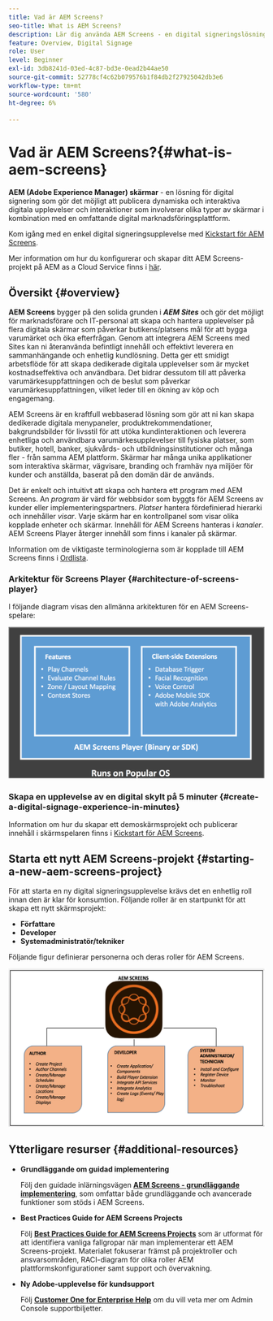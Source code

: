 ```yaml
---
title: Vad är AEM Screens?
seo-title: What is AEM Screens?
description: Lär dig använda AEM Screens - en digital signeringslösning - som gör det möjligt att publicera dynamiska och interaktiva digitala upplevelser och interaktioner som involverar olika typer av skärmar i kombination med en omfattande digital marknadsföringsplattform.
feature: Overview, Digital Signage
role: User
level: Beginner
exl-id: 3db8241d-03ed-4c87-bd3e-0ead2b44ae50
source-git-commit: 52778cf4c62b079576b1f84db2f27925042db3e6
workflow-type: tm+mt
source-wordcount: '580'
ht-degree: 6%

---
```


# Vad är AEM Screens?{#what-is-aem-screens}

**AEM (Adobe Experience Manager) skärmar** - en lösning för digital signering som gör det möjligt att publicera dynamiska och interaktiva digitala upplevelser och interaktioner som involverar olika typer av skärmar i kombination med en omfattande digital marknadsföringsplattform.

Kom igång med en enkel digital signeringsupplevelse med [Kickstart för AEM Screens](kickstart-for-aem-screens.md).

Mer information om hur du konfigurerar och skapar ditt AEM Screens-projekt på AEM as a Cloud Service finns i [här](https://experienceleague.adobe.com/docs/experience-manager-cloud-service/screens-as-cloud-service/home.html?lang=en).

## Översikt {#overview}

**AEM Screens** bygger på den solida grunden i ***AEM Sites*** och gör det möjligt för marknadsförare och IT-personal att skapa och hantera upplevelser på flera digitala skärmar som påverkar butikens/platsens mål för att bygga varumärket och öka efterfrågan. Genom att integrera AEM Screens med Sites kan ni återanvända befintligt innehåll och effektivt leverera en sammanhängande och enhetlig kundlösning. Detta ger ett smidigt arbetsflöde för att skapa dedikerade digitala upplevelser som är mycket kostnadseffektiva och användbara. Det bidrar dessutom till att påverka varumärkesuppfattningen och de beslut som påverkar varumärkesuppfattningen, vilket leder till en ökning av köp och engagemang.

AEM Screens är en kraftfull webbaserad lösning som gör att ni kan skapa dedikerade digitala menypaneler, produktrekommendationer, bakgrundsbilder för livsstil för att utöka kundinteraktionen och leverera enhetliga och användbara varumärkesupplevelser till fysiska platser, som butiker, hotell, banker, sjukvårds- och utbildningsinstitutioner och många fler - från samma AEM plattform. Skärmar har många unika applikationer som interaktiva skärmar, vägvisare, branding och framhäv nya miljöer för kunder och anställda, baserat på den domän där de används.

Det är enkelt och intuitivt att skapa och hantera ett program med AEM Screens. An *program* är värd för webbsidor som byggts för AEM Screens av kunder eller implementeringspartners. *Platser* hantera fördefinierad hierarki och innehåller *visar*. Varje skärm har en kontrollpanel som visar olika kopplade enheter och skärmar. Innehåll för AEM Screens hanteras i *kanaler*. AEM Screens Player återger innehåll som finns i kanaler på skärmar.

Information om de viktigaste terminologierna som är kopplade till AEM Screens finns i [Ordlista](screens-glossary.md).

### Arkitektur för Screens Player {#architecture-of-screens-player}

I följande diagram visas den allmänna arkitekturen för en AEM Screens-spelare:

![chlimage_1-29](assets/chlimage_1-29.png)

### Skapa en upplevelse av en digital skylt på 5 minuter {#create-a-digital-signage-experience-in-minutes}

Information om hur du skapar ett demoskärmsprojekt och publicerar innehåll i skärmspelaren finns i [Kickstart för AEM Screens](kickstart-for-aem-screens.md).

## Starta ett nytt AEM Screens-projekt {#starting-a-new-aem-screens-project}

För att starta en ny digital signeringsupplevelse krävs det en enhetlig roll innan den är klar för konsumtion. Följande roller är en startpunkt för att skapa ett nytt skärmsprojekt:

* **Författare**
* **Developer**
* **Systemadministratör/tekniker**

Följande figur definierar personerna och deras roller för AEM Screens.

![chlimage_1-30](assets/chlimage_1-30.png)


## Ytterligare resurser {#additional-resources}

* **Grundläggande om guidad implementering**

   Följ den guidade inlärningsvägen **[AEM Screens - grundläggande implementering](https://guided.adobe.com/?launch=AEM-7a#recommended/solutions/experience-manager)**, som omfattar både grundläggande och avancerade funktioner som stöds i AEM Screens.

* **Best Practices Guide for AEM Screens Projects**

   Följ **[Best Practices Guide for AEM Screens Projects](https://docs.adobe.com/content/help/en/experience-manager-screens/using/about-guide.html)** som är utformat för att identifiera vanliga fallgropar när man implementerar ett AEM Screens-projekt. Materialet fokuserar främst på projektroller och ansvarsområden, RACI-diagram för olika roller AEM plattformskonfigurationer samt support och övervakning.

* **Ny Adobe-upplevelse för kundsupport**

   Följ **[Customer One for Enterprise Help](https://docs.adobe.com/content/help/en/customer-one/using/home.htmlhome.html#)** om du vill veta mer om Admin Console supportbiljetter.
